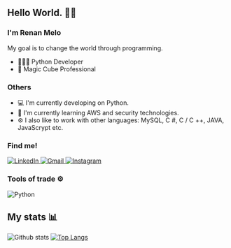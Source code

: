 ## Hello World.  👋😊

### I'm Renan Melo 
My goal is to change the world through programming.

- 👩🏾‍💻 Python Developer
- 🎲 Magic Cube Professional
### Others
- 💻 I'm currently developing on Python.
- 🧠 I'm currently learning AWS and security technologies.
- ⚙️ I also like to work with other languages: MySQL, C #, C / C ++, JAVA, JavaScrypt etc.

### Find me!

<p>
  <a href="https://www.linkedin.com/in/renan-melo-6915b0199/">
    <img alt = "LinkedIn" src = "https://img.shields.io/badge/linkedin%20-%230077B5.svg?&style=for-the-badge&logo=linkedin&logoColor=white" />
  </a>

   <a href="mailto:renan.melogn@gmail.com">
      <img alt = "Gmail" src = "https://img.shields.io/badge/Gmail-D14836?style=for-the-badge&logo=gmail&logoColor=white" />
  </a>

  <a href="https://www.instagram.com/orenanmelo/">
    <img alt = "Instagram" src = "https://img.shields.io/badge/Instagram%20-%23E4405F.svg?&style=for-the-badge&logo=Instagram&logoColor=white" />
  </a>
</p>

### Tools of trade ⚙️
<p>
  <img alt="Python" src="https://img.shields.io/badge/python-%AABBEE.svg?&style=for-the-badge&logo=python&color=white"/>
</p>

## My stats :bar_chart: 
![Github stats](https://github-readme-stats.vercel.app/api?username=orenanmelo&count_private=true&hide=issues&show_icons=true)
[![Top Langs](https://github-readme-stats.vercel.app/api/top-langs/?username=orenanmelo&layout=compact)](https://github.com/anuraghazra/github-readme-stats)
